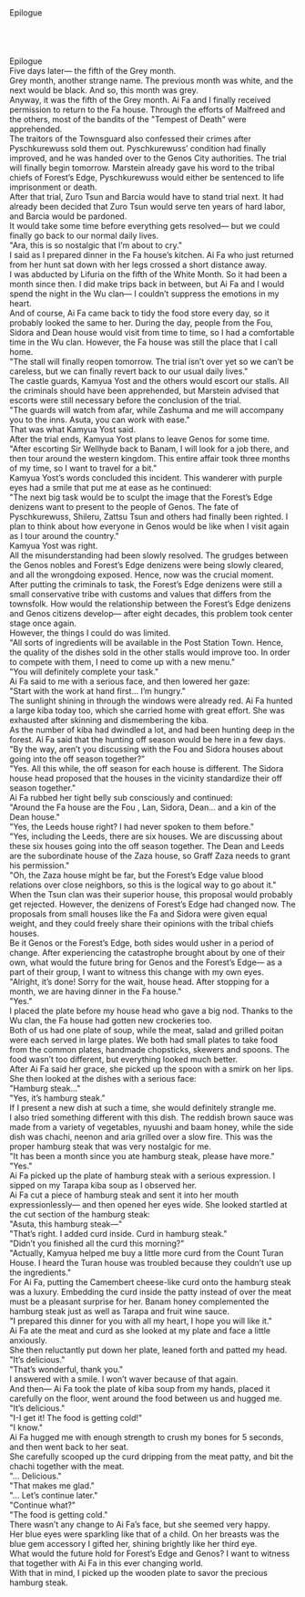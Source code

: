 <br/>
<br/>
Epilogue<br/>
<br/>
<br/>
<br/>
<br/>
Epilogue<br/>
Five days later— the fifth of the Grey month.<br/>
Grey month, another strange name. The previous month was white, and the next would be black. And so, this month was grey.<br/>
Anyway, it was the fifth of the Grey month. Ai Fa and I finally received permission to return to the Fa house. Through the efforts of Malfreed and the others, most of the bandits of the "Tempest of Death" were apprehended.<br/>
The traitors of the Townsguard also confessed their crimes after Pyschkurewuss sold them out. Pyschkurewuss’ condition had finally improved, and he was handed over to the Genos City authorities. The trial will finally begin tomorrow. Marstein already gave his word to the tribal chiefs of Forest’s Edge, Pyschkurewuss would either be sentenced to life imprisonment or death.<br/>
After that trial, Zuro Tsun and Barcia would have to stand trial next. It had already been decided that Zuro Tsun would serve ten years of hard labor, and Barcia would be pardoned.<br/>
It would take some time before everything gets resolved— but we could finally go back to our normal daily lives.<br/>
"Ara, this is so nostalgic that I’m about to cry."<br/>
I said as I prepared dinner in the Fa house’s kitchen. Ai Fa who just returned from her hunt sat down with her legs crossed a short distance away.<br/>
I was abducted by Lifuria on the fifth of the White Month. So it had been a month since then. I did make trips back in between, but Ai Fa and I would spend the night in the Wu clan— I couldn’t suppress the emotions in my heart.<br/>
And of course, Ai Fa came back to tidy the food store every day, so it probably looked the same to her. During the day, people from the Fou, Sidora and Dean house would visit from time to time, so I had a comfortable time in the Wu clan. However, the Fa house was still the place that I call home.<br/>
"The stall will finally reopen tomorrow. The trial isn’t over yet so we can’t be careless, but we can finally revert back to our usual daily lives."<br/>
The castle guards, Kamyua Yost and the others would escort our stalls. All the criminals should have been apprehended, but Marstein advised that escorts were still necessary before the conclusion of the trial.<br/>
"The guards will watch from afar, while Zashuma and me will accompany you to the inns. Asuta, you can work with ease."<br/>
That was what Kamyua Yost said.<br/>
After the trial ends, Kamyua Yost plans to leave Genos for some time.<br/>
"After escorting Sir Wellhyde back to Banam, I will look for a job there, and then tour around the western kingdom. This entire affair took three months of my time, so I want to travel for a bit."<br/>
Kamyua Yost’s words concluded this incident. This wanderer with purple eyes had a smile that put me at ease as he continued:<br/>
"The next big task would be to sculpt the image that the Forest’s Edge denizens want to present to the people of Genos. The fate of Pyschkurewuss, Shileru, Zattsu Tsun and others had finally been righted. I plan to think about how everyone in Genos would be like when I visit again as I tour around the country."<br/>
Kamyua Yost was right.<br/>
All the misunderstanding had been slowly resolved. The grudges between the Genos nobles and Forest’s Edge denizens were being slowly cleared, and all the wrongdoing exposed. Hence, now was the crucial moment.<br/>
After putting the criminals to task, the Forest’s Edge denizens were still a small conservative tribe with customs and values that differs from the townsfolk. How would the relationship between the Forest’s Edge denizens and Genos citizens develop— after eight decades, this problem took center stage once again.<br/>
However, the things I could do was limited.<br/>
"All sorts of ingredients will be available in the Post Station Town. Hence, the quality of the dishes sold in the other stalls would improve too. In order to compete with them, I need to come up with a new menu."<br/>
"You will definitely complete your task."<br/>
Ai Fa said to me with a serious face, and then lowered her gaze:<br/>
"Start with the work at hand first… I’m hungry."<br/>
The sunlight shining in through the windows were already red. Ai Fa hunted a large kiba today too, which she carried home with great effort. She was exhausted after skinning and dismembering the kiba.<br/>
As the number of kiba had dwindled a lot, and had been hunting deep in the forest. Ai Fa said that the hunting off season would be here in a few days.<br/>
"By the way, aren’t you discussing with the Fou and Sidora houses about going into the off season together?"<br/>
"Yes. All this while, the off season for each house is different. The Sidora house head proposed that the houses in the vicinity standardize their off season together."<br/>
Ai Fa rubbed her tight belly sub consciously and continued:<br/>
"Around the Fa house are the Fou , Lan, Sidora, Dean… and a kin of the Dean house."<br/>
"Yes, the Leeds house right? I had never spoken to them before."<br/>
"Yes, including the Leeds, there are six houses. We are discussing about these six houses going into the off season together. The Dean and Leeds are the subordinate house of the Zaza house, so Graff Zaza needs to grant his permission."<br/>
"Oh, the Zaza house might be far, but the Forest’s Edge value blood relations over close neighbors, so this is the logical way to go about it."<br/>
When the Tsun clan was their superior house, this proposal would probably get rejected. However, the denizens of Forest’s Edge had changed now. The proposals from small houses like the Fa and Sidora were given equal weight, and they could freely share their opinions with the tribal chiefs houses.<br/>
Be it Genos or the Forest’s Edge, both sides would usher in a period of change. After experiencing the catastrophe brought about by one of their own, what would the future bring for Genos and the Forest’s Edge— as a part of their group, I want to witness this change with my own eyes.<br/>
"Alright, it’s done! Sorry for the wait, house head. After stopping for a month, we are having dinner in the Fa house."<br/>
"Yes."<br/>
I placed the plate before my house head who gave a big nod. Thanks to the Wu clan, the Fa house had gotten new crockeries too.<br/>
Both of us had one plate of soup, while the meat, salad and grilled poitan were each served in large plates. We both had small plates to take food from the common plates, handmade chopsticks, skewers and spoons. The food wasn’t too different, but everything looked much better.<br/>
After Ai Fa said her grace, she picked up the spoon with a smirk on her lips. She then looked at the dishes with a serious face:<br/>
"Hamburg steak…"<br/>
"Yes, it’s hamburg steak."<br/>
If I present a new dish at such a time, she would definitely strangle me.<br/>
I also tried something different with this dish. The reddish brown sauce was made from a variety of vegetables, nyuushi and baam honey, while the side dish was chachi, neenon and aria grilled over a slow fire. This was the proper hamburg steak that was very nostalgic for me.<br/>
"It has been a month since you ate hamburg steak, please have more."<br/>
"Yes."<br/>
Ai Fa picked up the plate of hamburg steak with a serious expression. I sipped on my Tarapa kiba soup as I observed her.<br/>
Ai Fa cut a piece of hamburg steak and sent it into her mouth expressionlessly— and then opened her eyes wide. She looked startled at the cut section of the hamburg steak:<br/>
"Asuta, this hamburg steak—"<br/>
"That’s right. I added curd inside. Curd in hamburg steak."<br/>
"Didn’t you finished all the curd this morning?"<br/>
"Actually, Kamyua helped me buy a little more curd from the Count Turan House. I heard the Turan house was troubled because they couldn’t use up the ingredients."<br/>
For Ai Fa, putting the Camembert cheese-like curd onto the hamburg steak was a luxury. Embedding the curd inside the patty instead of over the meat must be a pleasant surprise for her. Banam honey complemented the hamburg steak just as well as Tarapa and fruit wine sauce.<br/>
"I prepared this dinner for you with all my heart, I hope you will like it."<br/>
Ai Fa ate the meat and curd as she looked at my plate and face a little anxiously.<br/>
She then reluctantly put down her plate, leaned forth and patted my head.<br/>
"It’s delicious."<br/>
"That’s wonderful, thank you."<br/>
I answered with a smile. I won’t waver because of that again.<br/>
And then— Ai Fa took the plate of kiba soup from my hands, placed it carefully on the floor, went around the food between us and hugged me.<br/>
"It’s delicious."<br/>
"I-I get it! The food is getting cold!"<br/>
"I know."<br/>
Ai Fa hugged me with enough strength to crush my bones for 5 seconds, and then went back to her seat.<br/>
She carefully scooped up the curd dripping from the meat patty, and bit the chachi together with the meat.<br/>
"… Delicious."<br/>
"That makes me glad."<br/>
"… Let’s continue later."<br/>
"Continue what?"<br/>
"The food is getting cold."<br/>
There wasn’t any change to Ai Fa’s face, but she seemed very happy.<br/>
Her blue eyes were sparkling like that of a child. On her breasts was the blue gem accessory I gifted her, shining brightly like her third eye.<br/>
What would the future hold for Forest’s Edge and Genos? I want to witness that together with Ai Fa in this ever changing world.<br/>
With that in mind, I picked up the wooden plate to savor the precious hamburg steak.<br/>
<br/>
<br/>
<br/>
<br/>
<br/>
